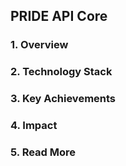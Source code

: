 ## **PRIDE API Core**

### 1. Overview 

### 2. Technology Stack

### 3. Key Achievements

### 4. Impact

### 5. Read More